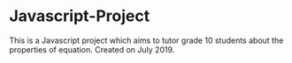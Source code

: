 # Javascript-Project

This is a Javascript project which aims to tutor grade 10 students about the properties of equation.
Created on July 2019.
